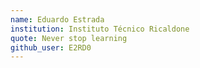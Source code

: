```yaml
---
name: Eduardo Estrada
institution: Instituto Técnico Ricaldone
quote: Never stop learning
github_user: E2RD0
---
```

